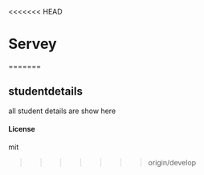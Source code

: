<<<<<<< HEAD
# Servey
=======
## studentdetails

all student details are show here

#### License

mit
>>>>>>> origin/develop
